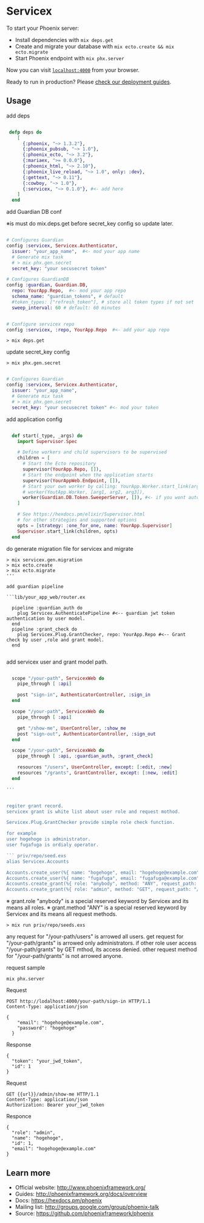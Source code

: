 # Servicex

To start your Phoenix server:

  * Install dependencies with `mix deps.get`
  * Create and migrate your database with `mix ecto.create && mix ecto.migrate`
  * Start Phoenix endpoint with `mix phx.server`

Now you can visit [`localhost:4000`](http://localhost:4000) from your browser.

Ready to run in production? Please [check our deployment guides](http://www.phoenixframework.org/docs/deployment).

## Usage

add deps

```mix.exs

 defp deps do
    [
      {:phoenix, "~> 1.3.2"},
      {:phoenix_pubsub, "~> 1.0"},
      {:phoenix_ecto, "~> 3.2"},
      {:mariaex, ">= 0.0.0"},
      {:phoenix_html, "~> 2.10"},
      {:phoenix_live_reload, "~> 1.0", only: :dev},
      {:gettext, "~> 0.11"},
      {:cowboy, "~> 1.0"},
      {:servicex, "~> 0.1.0"}, #<- add here
    ]
  end

```

add Guardian DB conf

※is must do mix.deps.get before secret_key config
so update later.

```config/config.exs

# Configures Guardian
config :servicex, Servicex.Authenticator,
  issuer: "your_app_name",  #<- mod your app name
  # Generate mix task 
  # > mix phx.gen.secret
  secret_key: "your secusecret token"

# Configures GuardianDB
config :guardian, Guardian.DB,
  repo: YourApp.Repo,  #<- mod your app repo
  schema_name: "guardian_tokens", # default
  #token_types: ["refresh_token"], # store all token types if not set
  sweep_interval: 60 # default: 60 minutes

```

```config/dev.exs

# Configure servicex repo
config :servicex, :repo, YourApp.Repo  #<- add your app repo

```

```
> mix deps.get
```

update secret_key config

```
> mix phx.gen.secret
```

```config/config.exs

# Configures Guardian
config :servicex, Servicex.Authenticator,
  issuer: "your_app_name",  
  # Generate mix task 
  # > mix phx.gen.secret
  secret_key: "your secusecret token" #<- mod your token

```

add application config

```lib/your_app/application.ex

  def start(_type, _args) do
    import Supervisor.Spec

    # Define workers and child supervisors to be supervised
    children = [
      # Start the Ecto repository
      supervisor(YourApp.Repo, []),
      # Start the endpoint when the application starts
      supervisor(YourAppWeb.Endpoint, []),
      # Start your own worker by calling: YourApp.Worker.start_link(arg1, arg2, arg3)
      # worker(YoutApp.Worker, [arg1, arg2, arg3]),
      worker(Guardian.DB.Token.SweeperServer, []), #<- if you wont auto sweep invalid token, you must add GuardianDB worker.
    ]

    # See https://hexdocs.pm/elixir/Supervisor.html
    # for other strategies and supported options
    opts = [strategy: :one_for_one, name: YourApp.Supervisor]
    Supervisor.start_link(children, opts)
  end

```

do generate migration file for servicex and migrate

```
> mix servicex.gen.migration
> mix ecto.create
> mix ecto.migrate
'''

add guardian pipeline

```lib/your_app_web/router.ex

  pipeline :guardian_auth do
    plug Servicex.AuthenticatePipeline #<-- guardian jwt token authentication by user model.
  end
  pipeline :grant_check do
    plug Servicex.Plug.GrantChecker, repo: YourApp.Repo #<-- Grant check by user ,role and grant model.
  end


```

add servicex user and grant model path.

```lib/your_app_web/router.ex

  scope "/your-path", ServicexWeb do
    pipe_through [ :api]

    post "sign-in", AuthenticatorController, :sign_in
  end

  scope "/your-path", ServicexWeb do
    pipe_through [ :api]

    get "/show-me", UserController, :show_me
    post "sign-out", AuthenticatorController, :sign_out
  end

  scope "/your-path", ServicexWeb do
    pipe_through [ :api, :guardian_auth, :grant_check]

    resources "/users", UserController, except: [:edit, :new]
    resources "/grants", GrantController, except: [:new, :edit]
  end

'''


regiter grant record.
servicex grant is white list about user role and request mothod.

Servicex.Plug.GrantChecker provide simple role check function.

for example
user hogehoge is administrator.
user fugafuga is ordialy operator.

``` priv/repo/seed.exs
alias Servicex.Accounts

Accounts.create_user(%{ name: "hogehoge", email: "hogehoge@example.com", password: "hogehoge", role: "admin"})
Accounts.create_user(%{ name: "fugafuga", email: "fugafuga@example.com", password: "fugafuga", role: "operator"})
Accounts.create_grant(%{ role: "anybody", method: "ANY", request_path: "/your-path/users" })
Accounts.create_grant(%{ role: "admin", method: "GET", request_path: "/your-path/grants" })

```
※ grant.role "anybody" is a special reserved keyword by Servicex and its means all roles.
※ grant.method "ANY" is a special reserved keyword by Servicex and its means all request methods.

```
> mix run priv/repo/seeds.exs
```

any request for "/your-path/users" is arrowed all users.
get request for "/your-path/grants" is arrowed only administrators.
if other role user access "/your-path/grants" by GET mthod, its access denied.
other request method for "/your-path/grants" is not arrowed anyone.


request sample 

```
mix phx.server
```

Request
```
POST http://lodalhost:4000/your-path/sign-in HTTP/1.1
Content-Type: application/json

{
    "email": "hogehoge@example.com", 
    "password": "hogehoge"
  }
```

Response
```
{
  "token": "your_jwd_token",
  "id": 1
}
```

Request
```
GET {{url}}/admin/show-me HTTP/1.1
Content-Type: application/json
Authorization: Bearer your_jwd_token
```

Responce
```
{
  "role": "admin",
  "name": "hogehoge",
  "id": 1,
  "email": "hogehoge@example.com"
}

```

## Learn more

  * Official website: http://www.phoenixframework.org/
  * Guides: http://phoenixframework.org/docs/overview
  * Docs: https://hexdocs.pm/phoenix
  * Mailing list: http://groups.google.com/group/phoenix-talk
  * Source: https://github.com/phoenixframework/phoenix